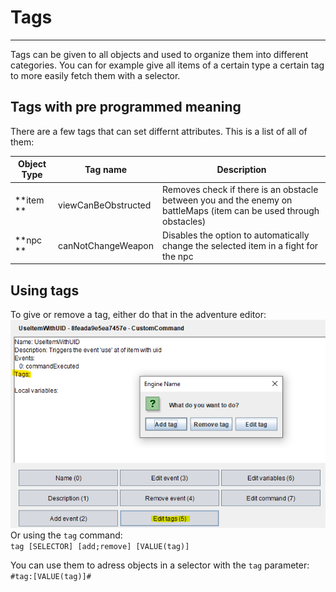 # Tags
___

Tags can be given to all objects and used to organize them into different categories. You can for example give all items of a certain type a certain tag to more easily fetch them with a selector.

## Tags with pre programmed meaning
There are a few tags that can set differnt attributes. This is a list of all of them:

| Object Type     | Tag name            | Description                                                                                                        |
|-----------------|---------------------|--------------------------------------------------------------------------------------------------------------------|
| **item       ** | viewCanBeObstructed | Removes check if there is an obstacle between you and the enemy on battleMaps (item can be used through obstacles) |
| **npc        ** | canNotChangeWeapon  | Disables the option to automatically change the selected item in a fight for the npc                               |

## Using tags
To give or remove a tag, either do that in the adventure editor:  
![objectEditorTagsEdit](../img/objectEditorTagsEdit.png)  
Or using the `tag` command:  
`tag [SELECTOR] [add;remove] [VALUE(tag)]`  
  
You can use them to adress objects in a selector with the `tag` parameter:  
`#tag:[VALUE(tag)]#`